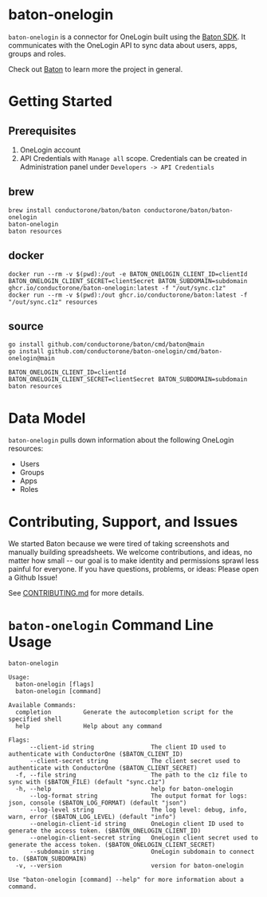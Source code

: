 # baton-onelogin
`baton-onelogin` is a connector for OneLogin built using the [Baton SDK](https://github.com/conductorone/baton-sdk). It communicates with the OneLogin API to sync data about users, apps, groups and roles.

Check out [Baton](https://github.com/conductorone/baton) to learn more the project in general.

# Getting Started

## Prerequisites

1. OneLogin account
2. API Credentials with `Manage all` scope. Credentials can be created in Administration panel under `Developers -> API Credentials`


## brew

```
brew install conductorone/baton/baton conductorone/baton/baton-onelogin
baton-onelogin
baton resources
```

## docker

```
docker run --rm -v $(pwd):/out -e BATON_ONELOGIN_CLIENT_ID=clientId BATON_ONELOGIN_CLIENT_SECRET=clientSecret BATON_SUBDOMAIN=subdomain ghcr.io/conductorone/baton-onelogin:latest -f "/out/sync.c1z"
docker run --rm -v $(pwd):/out ghcr.io/conductorone/baton:latest -f "/out/sync.c1z" resources
```

## source

```
go install github.com/conductorone/baton/cmd/baton@main
go install github.com/conductorone/baton-onelogin/cmd/baton-onelogin@main

BATON_ONELOGIN_CLIENT_ID=clientId BATON_ONELOGIN_CLIENT_SECRET=clientSecret BATON_SUBDOMAIN=subdomain
baton resources
```

# Data Model

`baton-onelogin` pulls down information about the following OneLogin resources:
- Users
- Groups
- Apps
- Roles

# Contributing, Support, and Issues

We started Baton because we were tired of taking screenshots and manually building spreadsheets. We welcome contributions, and ideas, no matter how small -- our goal is to make identity and permissions sprawl less painful for everyone. If you have questions, problems, or ideas: Please open a Github Issue!

See [CONTRIBUTING.md](https://github.com/ConductorOne/baton/blob/main/CONTRIBUTING.md) for more details.

# `baton-onelogin` Command Line Usage

```
baton-onelogin

Usage:
  baton-onelogin [flags]
  baton-onelogin [command]

Available Commands:
  completion         Generate the autocompletion script for the specified shell
  help               Help about any command

Flags:
      --client-id string                The client ID used to authenticate with ConductorOne ($BATON_CLIENT_ID)
      --client-secret string            The client secret used to authenticate with ConductorOne ($BATON_CLIENT_SECRET)
  -f, --file string                     The path to the c1z file to sync with ($BATON_FILE) (default "sync.c1z")
  -h, --help                            help for baton-onelogin
      --log-format string               The output format for logs: json, console ($BATON_LOG_FORMAT) (default "json")
      --log-level string                The log level: debug, info, warn, error ($BATON_LOG_LEVEL) (default "info")
      --onelogin-client-id string       OneLogin client ID used to generate the access token. ($BATON_ONELOGIN_CLIENT_ID)
      --onelogin-client-secret string   OneLogin client secret used to generate the access token. ($BATON_ONELOGIN_CLIENT_SECRET)
      --subdomain string                OneLogin subdomain to connect to. ($BATON_SUBDOMAIN)
  -v, --version                         version for baton-onelogin

Use "baton-onelogin [command] --help" for more information about a command.

```
